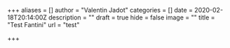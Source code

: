 +++
aliases = []
author = "Valentin Jadot"
categories = []
date = 2020-02-18T20:14:00Z
description = ""
draft = true
hide = false
image = ""
title = "Test Fantini"
url = "test"

+++
